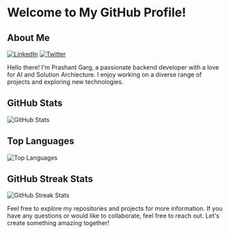 # Welcome to My GitHub Profile!

## About Me

[![LinkedIn](https://img.shields.io/badge/LinkedIn-Profile-blue)](https://www.linkedin.com/in/prashantgarg2/)
[![Twitter](https://img.shields.io/badge/Twitter-Profile-blue)](https://twitter.com/prashantfb65)
<!-- [![Medium](https://img.shields.io/badge/Medium-Blog-orange)](https://medium.com/your-blog) -->

Hello there! I'm Prashant Garg, a passionate backend developer with a love for AI and Solution Archiecture. I enjoy working on a diverse range of projects and exploring new technologies. 

## GitHub Stats
![GitHub Stats](https://github-readme-stats.vercel.app/api?username=garg-prashant&show_icons=true&count_private=true&theme=dark)

## Top Languages
![Top Languages](https://github-readme-stats.vercel.app/api/top-langs/?username=garg-prashant&layout=compact&theme=dark)


## GitHub Streak Stats
![GitHub Streak Stats](https://github-readme-streak-stats.herokuapp.com/?user=garg-prashant&theme=dark)

Feel free to explore my repositories and projects for more information. If you have any questions or would like to collaborate, feel free to reach out. Let's create something amazing together!
